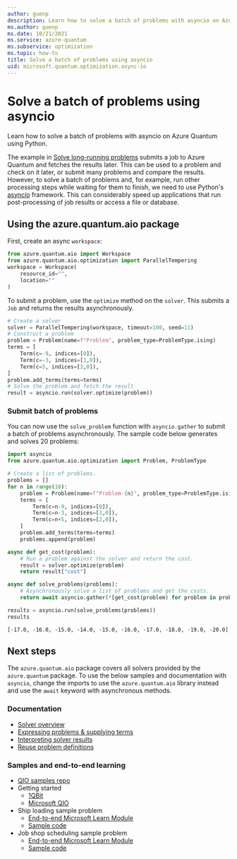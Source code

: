 ```yaml
---
author: guenp
description: Learn how to solve a batch of problems with asyncio on Azure Quantum using Python.
ms.author: guenp
ms.date: 10/21/2021
ms.service: azure-quantum
ms.subservice: optimization
ms.topic: how-to
title: Solve a batch of problems using asyncio
uid: microsoft.quantum.optimization.async-io
---
```


# Solve a batch of problems using asyncio

Learn how to solve a batch of problems with asyncio on Azure Quantum using Python.

The example in [Solve long-running problems](xref:microsoft.quantum.optimization.solve-long-running-problems) submits a job to Azure Quantum and fetches the results later. This can be used to a problem and check on it later, or submit many problems and compare the results. However, to solve a batch of problems and, for example, run other processing steps while waiting for them to finish, we need to use Python's [asyncio](https://docs.python.org/3/library/asyncio.html) framework. This can considerably speed up applications that run post-processing of job results or access a file or database.

## Using the azure.quantum.aio package

First, create an async `workspace`:

```python
from azure.quantum.aio import Workspace
from azure.quantum.aio.optimization import ParallelTempering
workspace = Workspace(
    resource_id="",
    location=""
)
```

To submit a problem, use the `optimize` method on the `solver`. This submits a `Job` and returns the results asynchronously.

```py
# Create a solver
solver = ParallelTempering(workspace, timeout=100, seed=11)
# Construct a problem
problem = Problem(name=f"Problem", problem_type=ProblemType.ising)
terms = [
    Term(c=-9, indices=[0]),
    Term(c=-3, indices=[1,0]),
    Term(c=5, indices=[2,0]),
]
problem.add_terms(terms=terms)
# Solve the problem and fetch the result
result = asyncio.run(solver.optimize(problem))
```

### Submit batch of problems

You can now use the `solve_problem` function with `asyncio.gather` to submit a batch of problems asynchronously. The sample code below generates and solves 20 problems:

```python
import asyncio
from azure.quantum.aio.optimization import Problem, ProblemType

# Create a list of problems.
problems = []
for n in range(10):
    problem = Problem(name=f"Problem-{n}", problem_type=ProblemType.ising)
    terms = [
        Term(c=n-9, indices=[0]),
        Term(c=n-3, indices=[1,0]),
        Term(c=n+5, indices=[2,0]),
    ]
    problem.add_terms(terms=terms)
    problems.append(problem)

async def get_cost(problem):
    # Run a problem against the solver and return the cost.
    result = solver.optimize(problem)
    return result["cost"]

async def solve_problems(problems):
    # Asynchronously solve a list of problems and get the costs.
    return await asyncio.gather(*[get_cost(problem) for problem in problems])

results = asyncio.run(solve_problems(problems))
results
```

```output
[-17.0, -16.0, -15.0, -14.0, -15.0, -16.0, -17.0, -18.0, -19.0, -20.0]
```

## Next steps

The `azure.quantum.aio` package covers all solvers provided by the `azure.quantum` package. To use the below samples and documentation with `asyncio`, change the imports to use the `azure.quantum.aio` library instead and use the `await` keyword with asynchronous methods.

### Documentation

- [Solver overview](xref:microsoft.quantum.reference.qio-target-list)
- [Expressing problems & supplying terms](xref:microsoft.quantum.optimization.express-problem)
- [Interpreting solver results](xref:microsoft.quantum.optimization.understand-solver-results)
- [Reuse problem definitions](xref:microsoft.quantum.optimization.reuse-problem-definitions)

### Samples and end-to-end learning

- [QIO samples repo](https://github.com/microsoft/qio-samples/)
- Getting started
  - [1QBit](https://github.com/microsoft/qio-samples/tree/main/samples/getting-started/1qbit)
  - [Microsoft QIO](https://github.com/microsoft/qio-samples/tree/main/samples/getting-started/microsoft-qio/)
- Ship loading sample problem
  - [End-to-end Microsoft Learn Module](/learn/modules/solve-quantum-inspired-optimization-problems/)
  - [Sample code](https://github.com/microsoft/qio-samples/tree/main/samples/ship-loading/)
- Job shop scheduling sample problem
  - [End-to-end Microsoft Learn Module](/learn/modules/solve-job-shop-optimization-azure-quantum/)
  - [Sample code](https://github.com/microsoft/qio-samples/tree/main/samples/job-shop-scheduling/)

